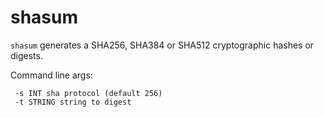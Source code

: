 # shasum

`shasum` generates a SHA256, SHA384 or SHA512 cryptographic hashes or digests.

Command line args:
```shell 
 -s INT sha protocol (default 256)
 -t STRING string to digest
```
